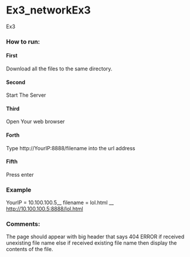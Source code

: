 # Ex3_networkEx3
Ex3

### How to run:
#### First
Download all the files to the same directory.
#### Second
Start The Server
#### Third
Open Your web browser
#### Forth
Type http://YourIP:8888/filename into the url address
#### Fifth
Press enter
### Example
YourIP = 10.100.100.5__
filename = lol.html __
http://10.100.100.5:8888/lol.html
### Comments:
The page should appear with big header that says 404 ERROR if received unexisting file name
else if received existing file name then display the contents of the file.

